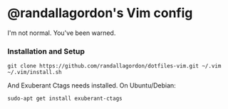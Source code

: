 # @randallagordon's Vim config

I'm not normal. You've been warned.

### Installation and Setup

    git clone https://github.com/randallagordon/dotfiles-vim.git ~/.vim
    ~/.vim/install.sh

And Exuberant Ctags needs installed. On Ubuntu/Debian:

    sudo-apt get install exuberant-ctags
